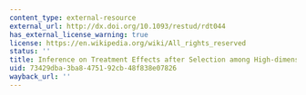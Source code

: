 ```yaml
---
content_type: external-resource
external_url: http://dx.doi.org/10.1093/restud/rdt044
has_external_license_warning: true
license: https://en.wikipedia.org/wiki/All_rights_reserved
status: ''
title: Inference on Treatment Effects after Selection among High-dimensional Controls
uid: 73429dba-3ba8-4751-92cb-48f838e07826
wayback_url: ''
---
```

